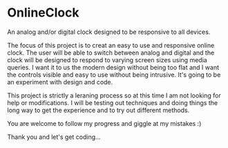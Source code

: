 # OnlineClock
An analog and/or digital clock designed to be responsive to all devices.

The focus of this project is to creat an easy to use and responsive online clock. The user will be able to switch between analog and digital and the clock will be designed to respond to varying screen sizes using media queries. I want it to us the modern design without being too flat and I want the controls visible and easy to use without being intrusive. It's going to be an experiment with design and code.

This project is strictly a leraning process so at this time I am not looking for help or modifications. I will be testing out techniques and doing things the long way to get the experience and to try out different methods.

You are welcome to follow my progress and giggle at my mistakes :)

Thank you and let's get coding...
